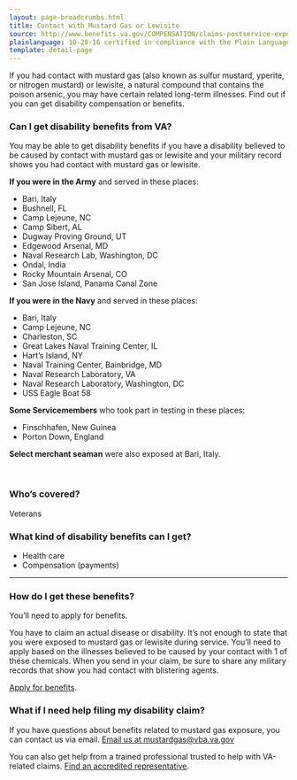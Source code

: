 ```yaml
---
layout: page-breadcrumbs.html
title: Contact with Mustard Gas or Lewisite
source: http://www.benefits.va.gov/COMPENSATION/claims-postservice-exposures-mustard.asp
plainlanguage: 10-28-16 certified in compliance with the Plain Language Act
template: detail-page
---
```


<div class="va-introtext">

If you had contact with mustard gas (also known as sulfur mustard, yperite, or nitrogen mustard) or lewisite, a natural compound that contains the poison arsenic, you may have certain related long-term illnesses. Find out if you can get disability compensation or benefits.

</div>


<div class="feature" markdown="1">

### Can I get disability benefits from VA?

You may be able to get disability benefits if you have a disability believed to be caused by contact with mustard gas or lewisite and your military record shows you had contact with mustard gas or lewisite.

**If you were in the Army** and served in these places:
- Bari, Italy
- Bushnell, FL
- Camp Lejeune, NC
- Camp Sibert, AL
- Dugway Proving Ground, UT
- Edgewood Arsenal, MD
- Naval Research Lab, Washington, DC
- Ondal, India
- Rocky Mountain Arsenal, CO
- San Jose Island, Panama Canal Zone

**If you were in the Navy** and served in these places:
- Bari, Italy
- Camp Lejeune, NC
- Charleston, SC
- Great Lakes Naval Training Center, IL
- Hart’s Island, NY
- Naval Training Center, Bainbridge, MD
- Naval Research Laboratory, VA
- Naval Research Laboratory, Washington, DC
- USS Eagle Boat 58

**Some Servicemembers** who took part in testing in these places:
 - Finschhafen, New Guinea
 - Porton Down, England
 
**Select merchant seaman** were also exposed at Bari, Italy.

<br>

### Who’s covered?

Veterans

</div>

### What kind of disability benefits can I get?

- Health care
- Compensation (payments)

-----

### How do I get these benefits?

You’ll need to apply for benefits. 

You have to claim an actual disease or disability. It’s not enough to state that you were exposed to mustard gas or lewisite during service. You’ll need to apply based on the illnesses believed to be caused by your contact with 1 of these chemicals. When you send in your claim, be sure to share any military records that show you had contact with blistering agents.

[Apply for benefits](/disability-benefits/apply/).

### What if I need help filing my disability claim?

If you have questions about benefits related to mustard gas exposure, you can contact us via email. <a href="mailto:mustardgas@vba.va.gov">Email us at mustardgas@vba.va.gov</a>

You can also get help from a trained professional trusted to help with VA-related claims. [Find an accredited representative](/disability-benefits/apply/help/).
